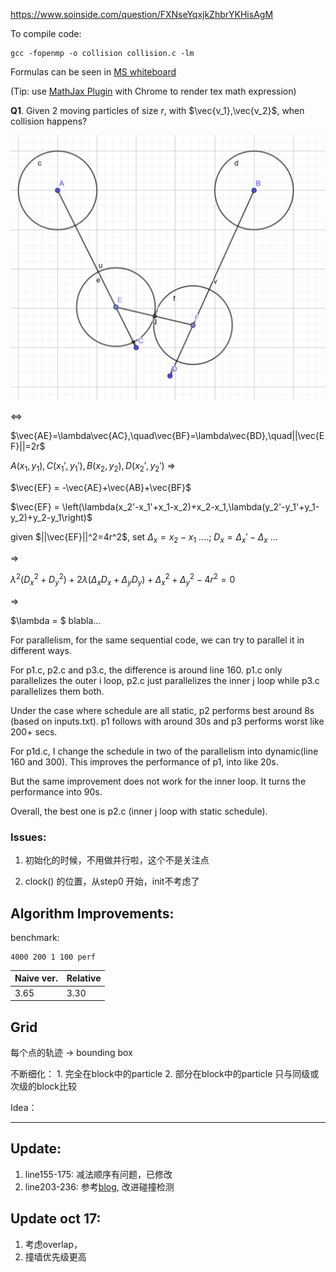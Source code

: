 https://www.soinside.com/question/FXNseYqxjkZhbrYKHisAgM

To compile code: 
```
gcc -fopenmp -o collision collision.c -lm
```

Formulas can be seen in [MS whiteboard](https://wbd.ms/share/v2/aHR0cHM6Ly93aGl0ZWJvYXJkLm1pY3Jvc29mdC5jb20vYXBpL3YxLjAvd2hpdGVib2FyZHMvcmVkZWVtLzhkMTA5YWQwZGRjMDQxZGZhZjA4MjhlNDY3ZTI3NzRhX0JCQTcxNzYyLTEyRTAtNDJFMS1CMzI0LTVCMTMxRjQyNEUzRA==)

(Tip: use [MathJax Plugin](https://chrome.google.com/webstore/detail/mathjax-plugin-for-github/ioemnmodlmafdkllaclgeombjnmnbima) with Chrome to render tex math expression)

**Q1**. Given 2 moving particles of size $r$, with $\vec{v_1},\vec{v_2}$, when collision happens?

![](./figs/colli.png)

$\iff$

$\vec{AE}=\lambda\vec{AC},\quad\vec{BF}=\lambda\vec{BD},\quad||\vec{EF}||=2r$

$A(x_1,y_1), C(x_1',y_1'), B(x_2,y_2), D(x_2',y_2')$  $\Rightarrow$

$\vec{EF} = -\vec{AE}+\vec{AB}+\vec{BF}$

$\vec{EF} = \left(\lambda(x_2'-x_1'+x_1-x_2)+x_2-x_1,\lambda(y_2'-y_1'+y_1-y_2)+y_2-y_1\right)$

given $||\vec{EF}||^2=4r^2$, set $\Delta_x=x_2-x_1$ ....; $D_x = \Delta_x'-\Delta_x$ ...

$\Rightarrow$

$\lambda^2(D_x^2+D_y^2)+2\lambda(\Delta_xD_x+\Delta_yD_y)+\Delta_x^2+\Delta_y^2-4r^2=0$

$\Rightarrow$

$\lambda = $ blabla...



For parallelism,  for the same sequential code, we can try to parallel it in different ways. 

For p1.c, p2.c and p3.c, the difference is around line 160. p1.c only parallelizes the outer i loop, p2.c just parallelizes the inner j loop while p3.c parallelizes them both.

Under the case where schedule are all static, p2 performs best around 8s (based on inputs.txt). p1 follows with around 30s and p3 performs worst like 200+ secs.

For p1d.c, I change the schedule in two of the parallelism into dynamic(line 160 and 300). This improves the performance of p1, into like 20s. 

But the same improvement does not work for the inner loop. It turns the performance into 90s.

Overall, the best one is p2.c (inner j loop with static schedule).

### Issues:

1. 初始化的时候，不用做并行啦，这个不是关注点

2. clock() 的位置，从step0 开始，init不考虑了

## Algorithm Improvements:

benchmark: 

```
4000 200 1 100 perf
```

| Naive ver. | Relative |
| ---------- | -------- |
| 3.65       | 3.30     |

## Grid

每个点的轨迹 -> bounding box 

不断细化：
    1. 完全在block中的particle
    2. 部分在block中的particle
只与同级或次级的block比较

Idea：

-----------------------

## Update:

1. line155-175: 减法顺序有问题，已修改
2. line203-236: 参考[blog](https://www.gamasutra.com/view/feature/131424/pool_hall_lessons_fast_accurate_.php?page=2), 改进碰撞检测


## Update oct 17:

1. 考虑overlap， 
2. 撞墙优先级更高

